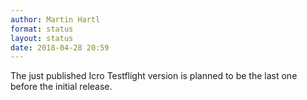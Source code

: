 ```yaml
---
author: Martin Hartl
format: status
layout: status
date: 2018-04-28 20:59
---
```

The just published Icro Testflight version is planned to be the last one before the initial release.